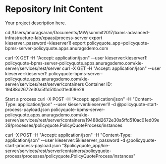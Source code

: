 Repository Init Content
=======================

Your project description here.


cd /Users/anuragsaran/Documents/MW/summit2017/bxms-advanced-infrastructure-lab/xpaas/process-server
export kieserver_password=kieserver1!
export policyquote_app=policyquote-bpms-server-policyquote.apps.anuragsdemo.com

curl -X GET -H "Accept: application/json" --user kieserver:kieserver1! policyquote-bpms-server-policyquote.apps.anuragsdemo.com/kie-server/services/rest/server
curl -X GET -H "Accept: application/json" --user kieserver:kieserver1! policyquote-bpms-server-policyquote.apps.anuragsdemo.com/kie-server/services/rest/server/containers
Container ID: 19488d2672e30a5ffd510ac01ed09e29

Start a process
curl -X POST -H "Accept: application/json" -H "Content-Type: application/json" --user kieserver:kieserver1! -d @policyquote-start-process-payload.json policyquote-bpms-server-policyquote.apps.anuragsdemo.com/kie-server/services/rest/server/containers/19488d2672e30a5ffd510ac01ed09e29/processes/policyquote.PolicyQuoteProcess/instances

curl -X POST -H "Accept: application/json" -H "Content-Type: application/json" --user kieserver:$kieserver_password -d @policyquote-start-process-payload.json "$policyquote_app/kie-server/services/rest/server/containers/policyquote-process/processes/policyquote.PolicyQuoteProcess/instances"
